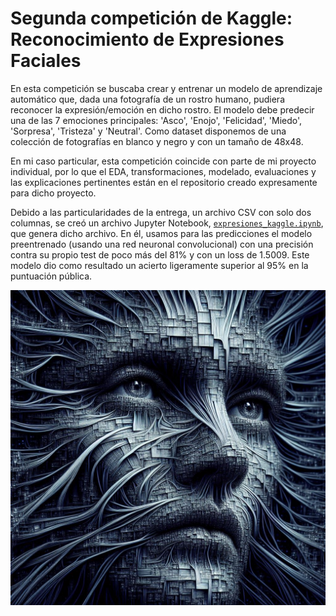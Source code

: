 # **Segunda competición de Kaggle: Reconocimiento de Expresiones Faciales**  
>  
En esta competición se buscaba crear y entrenar un modelo de aprendizaje automático que, dada una fotografía de un rostro humano, pudiera reconocer la expresión/emoción en dicho rostro. El modelo debe predecir una de las 7 emociones principales: 'Asco', 'Enojo', 'Felicidad', 'Miedo', 'Sorpresa', 'Tristeza' y 'Neutral'. Como dataset disponemos de una colección de fotografías en blanco y negro y con un tamaño de 48x48.

En mi caso particular, esta competición coincide con parte de mi proyecto individual, por lo que el EDA, transformaciones, modelado, evaluaciones y las explicaciones pertinentes están en el repositorio creado expresamente para dicho proyecto.

Debido a las particularidades de la entrega, un archivo CSV con solo dos columnas, se creó un archivo Jupyter Notebook, [`expresiones_kaggle.ipynb`](https://github.com/PepeReinaCampo/Kaggle-Reconocimiento-de-Expresiones-Faciales/blob/main/expresiones_kaggle.ipynb),
que genera dicho archivo. En él, usamos para las predicciones el modelo preentrenado (usando una red neuronal convolucional) con una precisión contra su propio test de poco más del 81% y con un loss de 1.5009. Este modelo dio como resultado un acierto ligeramente superior al 95% en la puntuación pública.

![Descripción de la imagen](ima/CNN.jpg)

